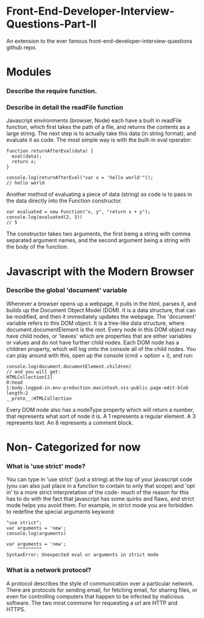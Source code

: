 # Front-End-Developer-Interview-Questions-Part-II
An extension to the ever famous front-end-developer-interview-questions github repo. 

# Modules
### Describe the require function. 
### Describe in detail the readFile function

Javascript environments (browser, Node) each have a built in readFile function, which first takes the path of a file, and returns the contents as a large string. The next step is to actually take this data (in string format), and evaluate it as code. The most simple way is with the built-in eval operator: 
```
function returnAfterEval(data) {
  eval(data);
  return x;
}

console.log(returnAfterEval("var x = 'hello world'"));
// hello world
```

Another method of evaluating a piece of data (string) as code is to pass in the data directly into the Function constructor. 
```
var evaluated = new Function("x, y", "return x + y");
console.log(evaluated(2, 3))
// 5
```

The constructor takes two arguments, the first being a string with comma separated argument names, and the second argument being a string with the body of the function. 


# Javascript with the Modern Browser
### Describe the global 'document' variable

Whenever a browser opens up a webpage, it pulls in the html, parses it, and builds up the Document Object Model (DOM). It is a data structure, that can be modified, and then it immediately updates the webpage. The 'document' variable refers to this DOM object. It is a tree-like data structure, where document.documentElement is the root. Every node in this DOM object may have child nodes, or 'leaves' which are properties that are either variables or values and do not have further child nodes. Each DOM node has a children property, which will log onto the console all of the child nodes. You can play around with this, open up the console (cmd + option + i), and run: 
```
console.log(document.documentElement.children)
// and you will get: 
HTMLCollection[2]
0:head
1:body.logged-in.env-production.macintosh.vis-public.page-edit-blob
length:2
__proto__:HTMLCollection
```
Every DOM node also has a nodeType property which will return a number, that represents what sort of node it is. A 1 represents a regular element. A 3 represents text. An 8 represents a comment block. 

# Non- Categorized for now
### What is 'use strict' mode?

You can type in 'use strict' (just a string) at the top of your javascript code (you can also just place in a function to contain to only that scope) and 'opt in' to a more strict interpretation of the code- much of the reason for this has to do with the fact that javascript has some quirks and flaws, and strict mode helps you avoid them. For example, in strict mode you are forbidden to redefine the special arguments keyword: 
```
"use strict";
var arguments = 'new';
console.log(arguments)

var arguments = 'new';
    ^^^^^^^^^
SyntaxError: Unexpected eval or arguments in strict mode
```

### What is a network protocol?
A protocol describes the style of communication over a particular network. There are protocols for sending email, for fetching email, for sharing files, or even for controlling computers that happen to be infected by malicious software. The two most commone for requesting a url are HTTP and HTTPS.
